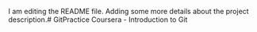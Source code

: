 I am editing the README file. Adding some more details about the project description.# GitPractice
Coursera - Introduction to Git
